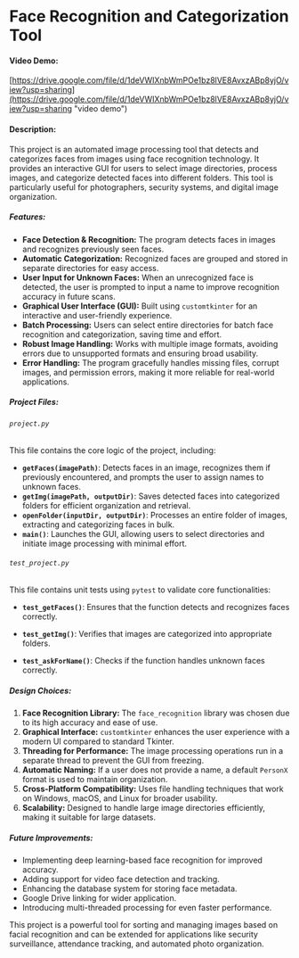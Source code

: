 # Face Recognition and Categorization Tool

#### Video Demo: 

[https://drive.google.com/file/d/1deVWIXnbWmPOe1bz8lVE8AvxzABp8yjO/view?usp=sharing](https://drive.google.com/file/d/1deVWIXnbWmPOe1bz8lVE8AvxzABp8yjO/view?usp=sharing "video demo")

#### Description:

This project is an automated image processing tool that detects and categorizes faces from images using face recognition technology. It provides an interactive GUI for users to select image directories, process images, and categorize detected faces into different folders. This tool is particularly useful for photographers, security systems, and digital image organization.

##### Features:

- **Face Detection & Recognition:** The program detects faces in images and recognizes previously seen faces.
- **Automatic Categorization:** Recognized faces are grouped and stored in separate directories for easy access.
- **User Input for Unknown Faces:** When an unrecognized face is detected, the user is prompted to input a name to improve recognition accuracy in future scans.
- **Graphical User Interface (GUI):** Built using `customtkinter` for an interactive and user-friendly experience.
- **Batch Processing:** Users can select entire directories for batch face recognition and categorization, saving time and effort.
- **Robust Image Handling:** Works with multiple image formats, avoiding errors due to unsupported formats and ensuring broad usability.
- **Error Handling:** The program gracefully handles missing files, corrupt images, and permission errors, making it more reliable for real-world applications.

##### Project Files:

###### `project.py`

This file contains the core logic of the project, including:

- **`getFaces(imagePath)`**: Detects faces in an image, recognizes them if previously encountered, and prompts the user to assign names to unknown faces.
- **`getImg(imagePath, outputDir)`**: Saves detected faces into categorized folders for efficient organization and retrieval.
- **`openFolder(inputDir, outputDir)`**: Processes an entire folder of images, extracting and categorizing faces in bulk.
- **`main()`**: Launches the GUI, allowing users to select directories and initiate image processing with minimal effort.

###### `test_project.py`

This file contains unit tests using `pytest` to validate core functionalities:

- **`test_getFaces()`**: Ensures that the function detects and recognizes faces correctly.

- **`test_getImg()`**: Verifies that images are categorized into appropriate folders.

- **`test_askForName()`**: Checks if the function handles unknown faces correctly.

##### Design Choices:

1. **Face Recognition Library:** The `face_recognition` library was chosen due to its high accuracy and ease of use.
2. **Graphical Interface:** `customtkinter` enhances the user experience with a modern UI compared to standard Tkinter.
3. **Threading for Performance:** The image processing operations run in a separate thread to prevent the GUI from freezing.
4. **Automatic Naming:** If a user does not provide a name, a default `PersonX` format is used to maintain organization.
5. **Cross-Platform Compatibility:** Uses file handling techniques that work on Windows, macOS, and Linux for broader usability.
6. **Scalability:** Designed to handle large image directories efficiently, making it suitable for large datasets.

##### Future Improvements:

- Implementing deep learning-based face recognition for improved accuracy.
- Adding support for video face detection and tracking.
- Enhancing the database system for storing face metadata.
- Google Drive linking for wider application.
- Introducing multi-threaded processing for even faster performance.

This project is a powerful tool for sorting and managing images based on facial recognition and can be extended for applications like security surveillance, attendance tracking, and automated photo organization.
